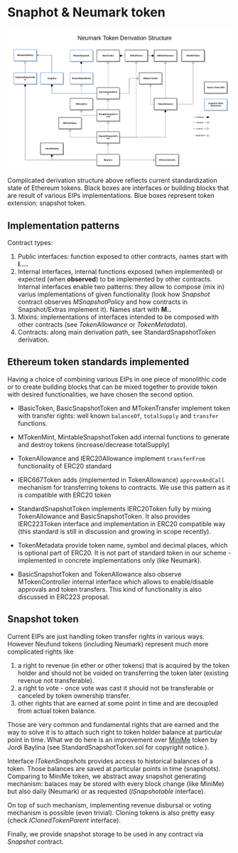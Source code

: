 # Snaphot & Neumark token

![NCD](./ncd.png)

Complicated derivation structure above reflects current standardization state of Ethereum tokens. Black boxes are interfaces or building blocks that are result of various EIPs implementations. Blue boxes represent token extension: snapshot token.

## Implementation patterns

Contract types:
1. Public interfaces: function exposed to other contracts, names start with **I....**
2. Internal interfaces, internal functions exposed (when implemented) or expected (when **observed**) to be implemented by other contracts. Internal interfaces enable two patterns: they allow to compose (mix in) varius implementations of given functionality (look how *Snapshot* contract observes *MSnapshotPolicy* and how contracts in Snapshot/Extras implement it). Names start with **M..**
3. Mixins: implementations of interfaces intended to be composed with other contracts (see *TokenAllowance* or *TokenMetadata*).
4. Contracts: along main derivation path, see StandardSnapshotToken derivation.

## Ethereum token standards implemented

Having a choice of combining various EIPs in one piece of monolithic code or to create building blocks that can be mixed together to provide token with desired functionalities, we have chosen the second option.

* IBasicToken, BasicSnapshotToken and MTokenTransfer implement token with transfer rights: well known `balanceOf`, `totalSupply` and `transfer` functions.
* MTokenMint, MintableSnapshotToken add internal functions to generate and destroy tokens (increase/decrease totalSupply)
* TokenAllowance and IERC20Allowance implement `transferFrom` functionality of ERC20 standard
* IERC667Token adds (implemented in TokenAllowance) `approveAndCall` mechanism for transferring tokens to contracts. We use this pattern as it is compatible with ERC20 token
* StandardSnapshotToken implements IERC20Token fully by mixing TokenAllowance and BasicSnapshotToken. It also provides IERC223Token interface and implementation in ERC20 compatible way (this standard is still in discussion and growing in scope recently).
* TokenMetadata provide token name, symbol and decimal places, which is optional part of ERC20. It is not part of standard token in our scheme - implemented in concrete implementations only (like Neumark).

* BasicSnapshotToken and TokenAllowance also observe MTokenController internal interface which allows to enable/disable approvals and token transfers. This kind of functionality is also discussed in ERC223 proposal.

## Snapshot token

Current EIPs are just handling token transfer rights in various ways. However Neufund tokens (including Neumark) represent much more complicated rights like
1. a right to revenue (in ether or other tokens) that is acquired by the token holder and should not be voided on transferring the token later (existing revenue not transferable).
2. a right to vote - once vote was cast it should not be transferable or canceled by token ownership transfer.
3. other rights that are earned at some point in time and are decoupled from actual token balance.

Those are very common and fundamental rights that are earned and the way to solve it is to attach such right to token holder balance at particular point in time. What we do here is an improvement over [MiniMe](https://github.com/Giveth/minime) token by Jordi Baylina (see StandardSnapshotToken.sol for copyright notice.).

Interface *ITokenSnapshots* provides access to historical balances of a token. Those balances are saved at particular points in time (snapshots). Comparing to MiniMe token, we abstract away snapshot generating mechanism: balaces may be stored with every block change (like MiniMe) but also daily (Neumark) or as requested (*ISnapshotable* interface).

On top of such mechanism, implementing revenue disbursal or voting mechanism is possible (even trivial). Cloning tokens is also pretty easy (check *IClonedTokenParent* interface).

Finally, we provide snapshot storage to be used in any contract via *Snapshot* contract.
